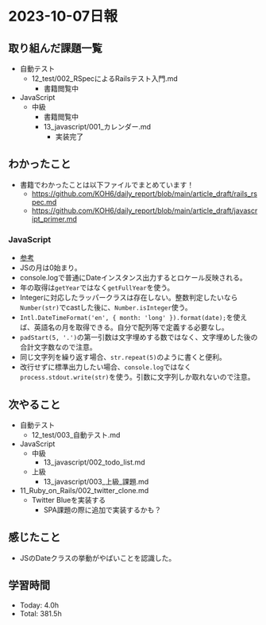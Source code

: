 # 2023-10-07日報

## 取り組んだ課題一覧
* 自動テスト
  * 12_test/002_RSpecによるRailsテスト入門.md
    * 書籍閲覧中
* JavaScript
  * 中級
    * 書籍閲覧中
    * 13_javascript/001_カレンダー.md
      * 実装完了

## わかったこと
* 書籍でわかったことは以下ファイルでまとめています！
  * https://github.com/KOH6/daily_report/blob/main/article_draft/rails_rspec.md
  * https://github.com/KOH6/daily_report/blob/main/article_draft/javascript_primer.md

### JavaScript
* [参考](https://qiita.com/labocho/items/5fbaa0491b67221419b4)
* JSの月は0始まり。
* console.logで普通にDateインスタンス出力するとロケール反映される。
* 年の取得は`getYear`ではなく`getFullYear`を使う。
* Integerに対応したラッパークラスは存在しない。整数判定したいなら`Number(str)`でcastした後に、`Number.isInteger`使う。
* `Intl.DateTimeFormat('en', { month: 'long' }).format(date);`を使えば、英語名の月を取得できる。自分で配列等で定義する必要なし。
* `padStart(5, '.')`の第一引数は文字埋めする数ではなく、文字埋めした後の合計文字数なので注意。
* 同じ文字列を繰り返す場合、`str.repeat(5)`のように書くと便利。
* 改行せずに標準出力したい場合、`console.log`ではなく`process.stdout.write(str)`を使う。引数に文字列しか取れないので注意。

## 次やること
* 自動テスト
  * 12_test/003_自動テスト.md
* JavaScript
  * 中級
    * 13_javascript/002_todo_list.md
  * 上級
    * 13_javascript/003_上級_課題.md
* 11_Ruby_on_Rails/002_twitter_clone.md
  * Twitter Blueを実装する
    * SPA課題の際に追加で実装するかも？

## 感じたこと
* JSのDateクラスの挙動がやばいことを認識した。

## 学習時間
* Today: 4.0h
* Total: 381.5h
